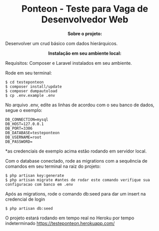 
<h1 align="center">Ponteon - Teste para Vaga de Desenvolvedor Web</h1>
<p align="center"><strong>Sobre o projeto:</strong></p>
Desenvolver um crud básico com dados hierárquicos. 
<p align="center"><strong>Instalação em seu ambiente local:</strong></p>
Requisitos: Composer e Laravel instalados em seu ambiente.

Rode em seu terminal:
```
$ cd testeponteon
$ composer install/update
$ composer dumpautoload
$ cp .env.example .env
```
No arquivo .env, edite as linhas de acordou com o seu banco de dados, segue o exemplo:
```
DB_CONNECTION=mysql
DB_HOST=127.0.0.1
DB_PORT=3306
DB_DATABASE=testeponteon
DB_USERNAME=root
DB_PASSWORD=
```
*as credenciais de exemplo acima estão rodando em servidor local.

Com o database conectado, rode as migrations com a sequência de comandos em seu terminal na raiz do projeto:
```
$ php artisan key:generate
$ php artisan migrate #antes de rodar este comando verifique sua configuracao com banco em .env
```
Após as migrations, rode o comando db:seed para dar um insert na credencial de login
```
$ php artisan db:seed
```
O projeto estará rodando em tempo real no Heroku por tempo indeterminado
https://testeponteon.herokuapp.com/
